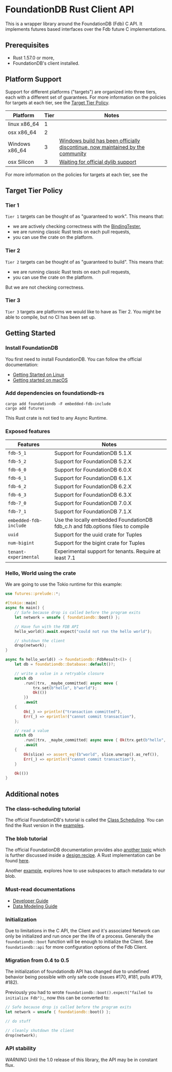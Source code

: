 # FoundationDB Rust Client API

This is a wrapper library around the FoundationDB (Fdb) C API. It implements futures based interfaces over the Fdb future C implementations.

## Prerequisites

* Rust 1.57.0 or more,
* FoundationDB's client installed.

## Platform Support

Support for different platforms ("targets") are organized into three tiers, each with a different set of guarantees. For more information on the policies for targets at each tier, see the [Target Tier Policy](#target-tier-policy).

| Platform       | Tier   | Notes                                                                                                                               |
|----------------|--------|-------------------------------------------------------------------------------------------------------------------------------------|
| linux x86_64   | 1      |                                                                                                                                     |
| osx x86_64     | 2      |                                                                                                                                     |
| Windows x86_64 | 3      | [Windows build has been officially discontinue, now maintained by the community](https://github.com/apple/foundationdb/issues/5135) |
| osx Silicon 	  | 3    	 | [Waiting for official dylib support](https://forums.foundationdb.org/t/arm-client-library/3072)                                     |

For more information on the policies for targets at each tier, see the

## Target Tier Policy

### Tier 1

`Tier 1` targets can be thought of as "guaranteed to work". This means that:

* we are actively checking correctness with the [BindingTester](https://github.com/apple/foundationdb/blob/master/bindings/bindingtester/spec/bindingApiTester.md),
* we are running classic Rust tests on each pull requests,
* you can use the crate on the platform.


### Tier 2

`Tier 2` targets can be thought of as "guaranteed to build". This means that:

* we are running classic Rust tests on each pull requests,
* you can use the crate on the platform.

But we are not checking correctness.

### Tier 3

`Tier 3` targets are platforms we would like to have as Tier 2. You might be able to compile, but no CI has been set up.

## Getting Started

### Install FoundationDB

You first need to install FoundationDB. You can follow the official documentation:

* [Getting Started on Linux](https://apple.github.io/foundationdb/getting-started-linux.html)
* [Getting started on macOS](https://apple.github.io/foundationdb/getting-started-mac.html)

### Add dependencies on foundationdb-rs

```shell
cargo add foundationdb -F embedded-fdb-include
cargo add futures
```

This Rust crate is not tied to any Async Runtime.

### Exposed features

| Features               | Notes                                                                          |
|------------------------|--------------------------------------------------------------------------------|
| `fdb-5_1`              | Support for FoundationDB 5.1.X                                                 |
| `fdb-5_2`              | Support for FoundationDB 5.2.X                                                 |
| `fdb-6_0`              | Support for FoundationDB 6.0.X                                                 |
| `fdb-6_1`              | Support for FoundationDB 6.1.X                                                 |
| `fdb-6_2`              | Support for FoundationDB 6.2.X                                                 |
| `fdb-6_3`              | Support for FoundationDB 6.3.X                                                 |
| `fdb-7_0`              | Support for FoundationDB 7.0.X                                                 |
| `fdb-7_1`              | Support for FoundationDB 7.1.X                                                 |
| `embedded-fdb-include` | Use the locally embedded FoundationDB fdb_c.h and fdb.options files to compile |
| `uuid`                 | Support for the uuid crate for Tuples                                          |
| `num-bigint`           | Support for the bigint crate for Tuples                                        |
| `tenant-experimental`  | Experimental support for tenants. Require at least 7.1                         |

### Hello, World using the crate

We are going to use the Tokio runtime for this example:

```rust
use futures::prelude::*;

#[tokio::main]
async fn main() {
    // Safe because drop is called before the program exits
    let network = unsafe { foundationdb::boot() };

    // Have fun with the FDB API
    hello_world().await.expect("could not run the hello world");

    // shutdown the client
    drop(network);
}

async fn hello_world() -> foundationdb::FdbResult<()> {
    let db = foundationdb::Database::default()?;

    // write a value in a retryable closure
    match db
        .run(|trx, _maybe_committed| async move {
            trx.set(b"hello", b"world");
            Ok(())
        })
        .await
    {
        Ok(_) => println!("transaction committed"),
        Err(_) => eprintln!("cannot commit transaction"),
    };

    // read a value
    match db
        .run(|trx, _maybe_committed| async move { Ok(trx.get(b"hello", false).await.unwrap()) })
        .await
    {
        Ok(slice) => assert_eq!(b"world", slice.unwrap().as_ref()),
        Err(_) => eprintln!("cannot commit transaction"),
    }

    Ok(())
}
```

## Additional notes

### The class-scheduling tutorial 

The official FoundationDB's tutorial is called the [Class Scheduling](https://apple.github.io/foundationdb/class-scheduling.html). You can find the Rust version in the [examples](https://github.com/foundationdb-rs/foundationdb-rs/tree/main/foundationdb/examples).

### The blob tutorial

The official FoundationDB documentation provides also [another topic](https://apple.github.io/foundationdb/largeval.html#modeling-large-values) 
which is further discussed inside a [design recipe](https://apple.github.io/foundationdb/blob.html). 
A Rust implementation can be found [here](https://github.com/foundationdb-rs/foundationdb-rs/tree/main/foundationdb/examples/blob.rs). 

Another [example](https://github.com/foundationdb-rs/foundationdb-rs/tree/main/foundationdb/examples/blob-with-manifest.rs), 
explores how to use subspaces to attach metadata to our blob.

### Must-read documentations

* [Developer Guide](https://apple.github.io/foundationdb/developer-guide.html)
* [Data Modeling Guide](https://apple.github.io/foundationdb/data-modeling.html)

### Initialization

Due to limitations in the C API, the Client and it's associated Network can only be initialized and run once per the life of a process. Generally the `foundationdb::boot` function will be enough to initialize the Client. See `foundationdb::api` for more configuration options of the Fdb Client.

###  Migration from 0.4 to 0.5

The initialization of foundationdb API has changed due to undefined behavior being possible with only safe code (issues #170, #181, pulls #179, #182).

Previously you had to wrote `foundationdb::boot().expect("failed to initialize Fdb");`, now this can be converted to:

```rust
// Safe because drop is called before the program exits
let network = unsafe { foundationdb::boot() };

// do stuff

// cleanly shutdown the client
drop(network);
```

### API stability

_WARNING_ Until the 1.0 release of this library, the API may be in constant flux.

